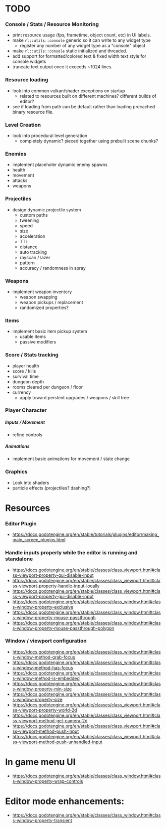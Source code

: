 # TODO

### Console / Stats / Resource Monitoring
* print resource usage (fps, frametime, object count, etc) in UI labels.
* make `rl::utils::console` generic so it can write to any widget type
    * register any number of any widget type as a "console" object
* make `rl::utils::console` static initialized and threaded.
* add support for formatted/colored text & fixed width text style for console widgets
* truncate text output once it exceeds ~1024 lines.

### Resource loading
* look into common vulkan/shader exceptions on startup
    * related to resources built on different machines? different builds of editor?
* see if loading from path can be default rather than loading precached binary resource file.

### Level Creation
* look into procedural level generation
    * completely dynamic? pieced together using prebuilt scene chunks?

### Enemies
* implement placeholer dynamic enemy spawns
 * health
 * movement
 * attacks
 * weapons

### Projectiles
* design dynamic projectile system
    * custom paths
    * tweening
    * speed
    * size
    * acceleration
    * TTL
    * distance
    * auto tracking
    * rayscan / lazer
    * pattern
    * accuracy / randomness in spray

### Weapons
* implement weapon inventory
    * weapon swapping
    * weapon pickups / replacement
    * randomized properties?

### Items
* implement basic item pickup system
    * usable items
    * passive modifiers

### Score / Stats tracking
* player health
* score / kills
* survival time
* dungeon depth
* rooms cleared per dungeon / floor
* currency
    * apply toward perstent upgrades / weapons / skill tree

### Player Character
##### Inputs / Movement
* refine controls
##### Animations
* implement basic animations for movement / state change

### Graphics
* Look into shaders
* particle effects (projectiles? dashing?)

# Resources
### Editor Plugin
* https://docs.godotengine.org/en/stable/tutorials/plugins/editor/making_main_screen_plugins.html

### Handle inputs properly while the editor is running and standalone
* https://docs.godotengine.org/en/stable/classes/class_viewport.html#class-viewport-property-gui-disable-input
* https://docs.godotengine.org/en/stable/classes/class_viewport.html#class-viewport-property-handle-input-locally
* https://docs.godotengine.org/en/stable/classes/class_viewport.html#class-viewport-property-gui-disable-input
* https://docs.godotengine.org/en/stable/classes/class_window.html#class-window-property-exclusive
* https://docs.godotengine.org/en/stable/classes/class_window.html#class-window-property-mouse-passthrough
* https://docs.godotengine.org/en/stable/classes/class_window.html#class-window-property-mouse-passthrough-polygon

### Window / viewport configuration
* https://docs.godotengine.org/en/stable/classes/class_window.html#class-window-method-grab-focus
* https://docs.godotengine.org/en/stable/classes/class_window.html#class-window-method-has-focus
* https://docs.godotengine.org/en/stable/classes/class_window.html#class-window-method-is-embedded
* https://docs.godotengine.org/en/stable/classes/class_window.html#class-window-property-min-size
* https://docs.godotengine.org/en/stable/classes/class_window.html#class-window-property-size
* https://docs.godotengine.org/en/stable/classes/class_viewport.html#class-viewport-property-world-2d
* https://docs.godotengine.org/en/stable/classes/class_viewport.html#class-viewport-method-get-camera-2d
* https://docs.godotengine.org/en/stable/classes/class_viewport.html#class-viewport-method-push-input
* https://docs.godotengine.org/en/stable/classes/class_viewport.html#class-viewport-method-push-unhandled-input

# In game menu UI
* https://docs.godotengine.org/en/stable/classes/class_window.html#class-window-property-wrap-controls

# Editor mode enhancements:
* https://docs.godotengine.org/en/stable/classes/class_window.html#class-window-property-transient
